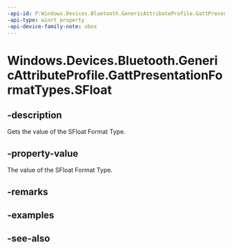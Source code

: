 ```yaml
---
-api-id: P:Windows.Devices.Bluetooth.GenericAttributeProfile.GattPresentationFormatTypes.SFloat
-api-type: winrt property
-api-device-family-note: xbox
---
```


<!-- Property syntax
public byte SFloat { get; }
-->

# Windows.Devices.Bluetooth.GenericAttributeProfile.GattPresentationFormatTypes.SFloat

## -description
Gets the value of the SFloat Format Type.

## -property-value
The value of the SFloat Format Type.

## -remarks

## -examples

## -see-also
